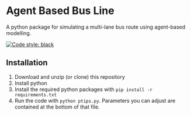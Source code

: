# Agent Based Bus Line
A python package for simulating a multi-lane bus route using agent-based modelling.

[![Code style: black](https://img.shields.io/badge/code%20style-black-000000.svg)](https://github.com/psf/black)

## Installation

  1. Download and unzip (or clone) this repository
  2. Install python
  3. Install the required python packages with `pip install -r requirements.txt`
  4. Run the code with `python ptips.py`. Parameters you can adjust are contained at the bottom of that file.
